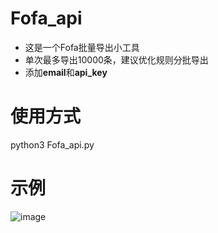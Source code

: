# Fofa_api
- 这是一个Fofa批量导出小工具
- 单次最多导出10000条，建议优化规则分批导出
- 添加**email**和**api_key**
# 使用方式
  python3 Fofa_api.py
# 示例
  ![image](https://user-images.githubusercontent.com/100123029/160524680-59d56a58-eb96-4356-90f8-847365d12a0e.png)

